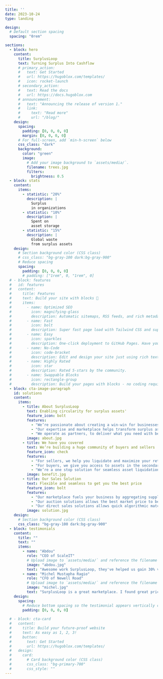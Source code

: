 ```yaml
---
title: ''
date: 2023-10-24
type: landing

design:
  # Default section spacing
  spacing: "0rem"

sections:
  - block: hero
    content:
      title: SurplusLoop
      text: Turning Surplus Into Cashflow
      # primary_action:
      #   text: Get Started
      #   url: https://hugoblox.com/templates/
      #   icon: rocket-launch
      # secondary_action:
      #   text: Read the docs
      #   url: https://docs.hugoblox.com
      # announcement:
      #   text: "Announcing the release of version 1."
      #   link:
      #     text: "Read more"
      #     url: "/blog/"
    design:
      spacing:
        padding: [0, 0, 0, 0]
        margin: [0, 0, 0, 0]
      # For full-screen, add `min-h-screen` below
      css_class: "dark"
      background:
        color: "green"
        image:
          # Add your image background to `assets/media/`.
          filename: trees.jpg
          filters:
            brightness: 0.5
  - block: stats
    content:
      items:
        - statistic: "20%"
          description: |
            Surplus
            in organizations
        - statistic: "10%"
          description: |
            Spent on 
            asset storage
        - statistic: "15%"
          description: |
            Global waste 
            from surplus assets
    design:
      # Section background color (CSS class)
      # css_class: "bg-gray-100 dark:bg-gray-900"
      # Reduce spacing
      spacing:
        padding: [0, 0, 0, 0]
        # padding: ["1rem", 0, "1rem", 0]
  # - block: features
  #   id: features
  #   content:
  #     title: Features
  #     text: Build your site with blocks 🧱
  #     items:
  #       - name: Optimized SEO
  #         icon: magnifying-glass
  #         description: Automatic sitemaps, RSS feeds, and rich metadata take the pain out of SEO and syndication.
  #       - name: Fast
  #         icon: bolt
  #         description: Super fast page load with Tailwind CSS and super fast site building with Hugo.
  #       - name: Easy
  #         icon: sparkles
  #         description: One-click deployment to GitHub Pages. Have your new website live within 5 minutes!
  #       - name: No-Code
  #         icon: code-bracket
  #         description: Edit and design your site just using rich text (Markdown) and configurable YAML parameters.
  #       - name: Highly Rated
  #         icon: star
  #         description: Rated 5-stars by the community.
  #       - name: Swappable Blocks
  #         icon: rectangle-group
  #         description: Build your pages with blocks - no coding required!
  - block: cta-image-paragraph
    id: solutions
    content:
      items:
        - title: About SurplusLoop
          text: Enabling circularity for surplus assets'
          feature_icon: bolt
          features:
            - "We’re passionate about creating a win-win for businesses and the planet"
            - "Our expertise and marketplace helps transform surplus assets into value-adds"
            - "We operate as partners, to deliver what you need with better results"
          image: about.jpg
        - title: We have you covered
          text: We’re building a huge community of buyers and sellers
          feature_icon: check
          features:
            - "For sellers, we help you liquidate and maximize your returns from surplus assets"
            - "For buyers, we give you access to assets in the secondary market at lower prices"
            - "We’re a one stop solution for seamless asset liquidation"
          image: benefit.jpg
        - title: Our Sales Solution
          text: Flexible and seamless to get you the best price
          feature_icon: bolt
          features:
            - "Our marketplace fuels your business by aggregating supply and demand"
            - "Our auction solutions allows the best market price to be achieved"
            - "Our direct sales solutions allows quick algorithmic matching between buyer and seller"
          image: solution.jpg
    design:
      # Section background color (CSS class)
      css_class: "bg-gray-100 dark:bg-gray-900"
  - block: testimonials
    content:
      title: ""
      text: ""
      items:
        - name: "Abdou"
          role: "CEO of ScaleIT"
          # Upload image to `assets/media/` and reference the filename here
          image: "abdou.jpg"
          text: "Awesome work SurplusLoop, they've helped us gain 30% value across our asset liquidations"
        - name: "Michel Mustapha Ragio"
          role: "CFO of Newell Road"
          # Upload image to `assets/media/` and reference the filename here
          image: "michel.jpg"
          text: "SurplusLoop is a great marketplace. I found great prices for used office equipment!"
    design:
      spacing:
        # Reduce bottom spacing so the testimonial appears vertically centered between sections
        padding: [0, 0, 0, 0]
  
  # - block: cta-card
  #   content:
  #     title: Build your future-proof website
  #     text: As easy as 1, 2, 3!
  #     button:
  #       text: Get Started
  #       url: https://hugoblox.com/templates/
  #   design:
  #     card:
  #       # Card background color (CSS class)
  #       css_class: "bg-primary-700"
  #       css_style: ""
---
```

